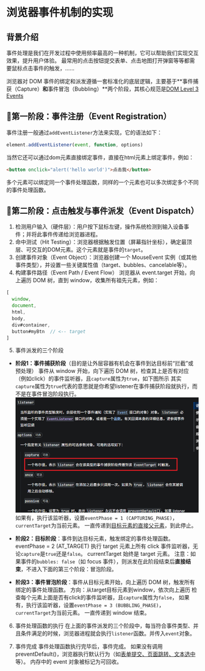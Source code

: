 # 浏览器事件机制的实现
## 背景介绍
事件处理是我们在开发过程中使用频率最高的一种机制，它可以帮助我们实现交互效果，提升用户体验。
最常用的点击按钮提交表单、点击地图打开弹窗等等都需要鼠标点击事件的触发，......

浏览器对 DOM 事件的绑定和派发遵循一套标准化的底层逻辑，主要基于**事件捕获（Capture）**和**事件冒泡（Bubbling）**两个阶段，其核心规范是<u>DOM Level 3 Events</u>

## 🧩第一阶段：事件注册（Event Registration）

事件注册一般通过`addEventListener`方法来实现，它的语法如下：
```javascript
element.addEventListener(event, function, options)
```
当然它还可以通过dom元素直接绑定事件，直接在html元素上绑定事件，例如：
```html
<button onclick="alert('hello world')">点击我</button>
```
多个元素可以绑定同一个事件处理函数，同样的一个元素也可以多次绑定多个不同的事件处理函数。
## 🧩第二阶段：点击触发与事件派发（Event Dispatch）
1. 检测用户输入（硬件层）：用户按下鼠标左键，操作系统检测到输入设备事件；并将此事件传递给浏览器进程。
2. 命中测试（Hit Testing）：浏览器根据触发位置（屏幕指针坐标），确定最顶层、可交互的DOM元素。这个元素就是事件的`target`。
3. 创建事件对象（Event Object）：浏览器创建一个 MouseEvent 实例（或其他事件类型），并设置一些关键属性值（target、bubbles、cancelable等）。
4. 构建事件路径（Event Path / Event Flow）
浏览器从 event.target 开始，向上遍历 DOM 树，直到 window，收集所有祖先元素，例如：
```javascript
[
  window,
  document,
  html,
  body,
  div#container,
  button#myBtn  // <-- target
]
```
5. 事件派发的三个阶段

- **阶段1：事件捕获阶段**（目的是让外层容器有机会在事件到达目标前“拦截”或预处理）
事件从 window 开始，向下遍历 DOM 树，检查其上是否有对应（例如click）的事件监听器，且`capture`属性为`true`，如下图所示
其实`capture`属性为`true`代表的意思就是你希望listener在事件捕获阶段就执行，而不是在事件冒泡阶段执行。
![addEventListener capture属性](./images/Event1.png)
如果有，执行该监听器，设置`eventPhase = 1 (CAPTURING_PHASE)`，`currentTarget`为当前元素。
一直传递到<u>目标元素的直接父元素</u>，到此停止。

- **阶段2：目标阶段**：事件到达目标元素，触发绑定的事件处理函数。
eventPhase = 2 (AT_TARGET)
执行 target 元素上所有 click 事件监听器，无论`capture`是`true`还是`false`。
currentTarget 始终是 target 元素。
注意：如果事件的`bubbles: false`（如 focus 事件），则派发在此阶段结束后**直接结束**，不进入下面的第三个阶段：冒泡阶段。

- **阶段3：事件冒泡阶段**：事件从目标元素开始，向上遍历 DOM 树，触发所有绑定的事件处理函数。
方向：从target目标元素到window，依次向上遍历
检查每个元素上面是否有click的事件监听器，且`capture`属性为`false`，
如果有，执行该监听器，设置`eventPhase = 3 (BUBBLING_PHASE)`，`currentTarget`为当前元素。
一直传递到 window 结束。

6. 事件处理函数的执行
在上面的事件派发的三个阶段中，每当符合事件类型、并且条件满足的时候，浏览器进程就会执行`listener`函数。并传入`event`对象。

7. 事件完成
事件处理函数执行完毕后，事件完成。
如果没有调用 preventDefault()，浏览器执行默认行为（如<u>表单提交、页面跳转、文本选中</u>等）。
内存中的 event 对象被标记为可回收。